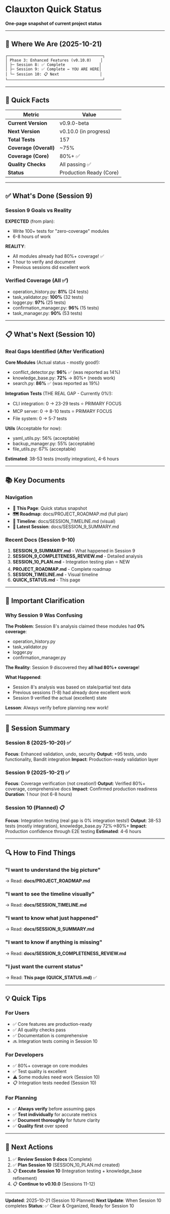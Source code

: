 # Clauxton Quick Status

**One-page snapshot of current project status**

---

## 📍 Where We Are (2025-10-21)

```
┌──────────────────────────────────────────┐
│ Phase 3: Enhanced Features (v0.10.0)    │
│ ├─ Session 8: ✅ Complete               │
│ ├─ Session 9: ✅ Complete ← YOU ARE HERE│
│ └─ Session 10: 📋 Next                  │
└──────────────────────────────────────────┘
```

---

## 🎯 Quick Facts

| Metric | Value |
|--------|-------|
| **Current Version** | v0.9.0-beta |
| **Next Version** | v0.10.0 (in progress) |
| **Total Tests** | 157 |
| **Coverage (Overall)** | ~75% |
| **Coverage (Core)** | 80%+ ✅ |
| **Quality Checks** | All passing ✅ |
| **Status** | Production Ready (Core) |

---

## ✅ What's Done (Session 9)

### Session 9 Goals vs Reality

**EXPECTED** (from plan):
- Write 100+ tests for "zero-coverage" modules
- 6-8 hours of work

**REALITY**:
- All modules already had 80%+ coverage! ✅
- 1 hour to verify and document
- Previous sessions did excellent work

### Verified Coverage (All ✅)
- operation_history.py: **81%** (24 tests)
- task_validator.py: **100%** (32 tests)
- logger.py: **97%** (25 tests)
- confirmation_manager.py: **96%** (15 tests)
- task_manager.py: **90%** (53 tests)

---

## 📋 What's Next (Session 10)

### Real Gaps Identified (After Verification)

**Core Modules** (Actual status - mostly good!):
- conflict_detector.py: **96%** ✅ (was reported as 14%)
- knowledge_base.py: **72%** → 80%+ (needs work)
- search.py: **86%** ✅ (was reported as 19%)

**Integration Tests** (THE REAL GAP - Currently 0%!):
- CLI integration: 0 → 23-29 tests ⭐ PRIMARY FOCUS
- MCP server: 0 → 8-10 tests ⭐ PRIMARY FOCUS
- File system: 0 → 5-7 tests

**Utils** (Acceptable for now):
- yaml_utils.py: 56% (acceptable)
- backup_manager.py: 55% (acceptable)
- file_utils.py: 67% (acceptable)

**Estimated**: 38-53 tests (mostly integration), 4-6 hours

---

## 📚 Key Documents

### Navigation
- **📍 This Page**: Quick status snapshot
- **🗺️ Roadmap**: docs/PROJECT_ROADMAP.md (full plan)
- **📅 Timeline**: docs/SESSION_TIMELINE.md (visual)
- **📝 Latest Session**: docs/SESSION_9_SUMMARY.md

### Recent Docs (Session 9-10)
1. **SESSION_9_SUMMARY.md** - What happened in Session 9
2. **SESSION_9_COMPLETENESS_REVIEW.md** - Detailed analysis
3. **SESSION_10_PLAN.md** - Integration testing plan ⭐ NEW
4. **PROJECT_ROADMAP.md** - Complete roadmap
5. **SESSION_TIMELINE.md** - Visual timeline
6. **QUICK_STATUS.md** - This page

---

## 🚨 Important Clarification

### Why Session 9 Was Confusing

**The Problem**:
Session 8's analysis claimed these modules had **0% coverage**:
- operation_history.py
- task_validator.py
- logger.py
- confirmation_manager.py

**The Reality**:
Session 9 discovered they **all had 80%+ coverage**!

**What Happened**:
- Session 8's analysis was based on stale/partial test data
- Previous sessions (1-8) had already done excellent work
- Session 9 verified the actual (excellent) state

**Lesson**: Always verify before planning new work!

---

## 🎯 Session Summary

### Session 8 (2025-10-20) ✅
**Focus**: Enhanced validation, undo, security
**Output**: +95 tests, undo functionality, Bandit integration
**Impact**: Production-ready validation layer

### Session 9 (2025-10-21) ✅
**Focus**: Coverage verification (not creation!)
**Output**: Verified 80%+ coverage, comprehensive docs
**Impact**: Confirmed production readiness
**Duration**: 1 hour (not 6-8 hours)

### Session 10 (Planned) 📋
**Focus**: Integration testing (real gap is 0% integration tests!)
**Output**: 38-53 tests (mostly integration), knowledge_base.py 72%→80%+
**Impact**: Production confidence through E2E testing
**Estimated**: 4-6 hours

---

## 🔍 How to Find Things

### "I want to understand the big picture"
→ Read: **docs/PROJECT_ROADMAP.md**

### "I want to see the timeline visually"
→ Read: **docs/SESSION_TIMELINE.md**

### "I want to know what just happened"
→ Read: **docs/SESSION_9_SUMMARY.md**

### "I want to know if anything is missing"
→ Read: **docs/SESSION_9_COMPLETENESS_REVIEW.md**

### "I just want the current status"
→ Read: **This page (QUICK_STATUS.md)** ✅

---

## 💡 Quick Tips

### For Users
- ✅ Core features are production-ready
- ✅ All quality checks pass
- ✅ Documentation is comprehensive
- 🔜 Integration tests coming in Session 10

### For Developers
- ✅ 80%+ coverage on core modules
- ✅ Test quality is excellent
- ⚠️ Some modules need work (Session 10)
- 📋 Integration tests needed (Session 10)

### For Planning
- ✅ **Always verify** before assuming gaps
- ✅ **Test individually** for accurate metrics
- ✅ **Document thoroughly** for future clarity
- ✅ **Quality first** over speed

---

## 🚀 Next Actions

1. ✅ **Review Session 9 docs** (Complete)
2. ✅ **Plan Session 10** (SESSION_10_PLAN.md created)
3. 📋 **Execute Session 10** (Integration testing + knowledge_base refinement)
4. 📋 **Continue to v0.10.0** (Sessions 11-12)

---

**Updated**: 2025-10-21 (Session 10 Planned)
**Next Update**: When Session 10 completes
**Status**: ✅ Clear & Organized, Ready for Session 10

